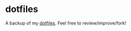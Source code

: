 # dotfiles

A backup of my [dotfiles](https://dotfiles.github.io/). Feel free to review/improve/fork!
